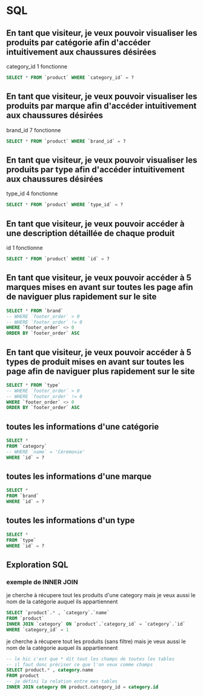 # SQL

## En tant que visiteur, je veux pouvoir visualiser les produits par catégorie afin d'accéder intuitivement aux chaussures désirées

category_id 1 fonctionne

```SQL
SELECT * FROM `product` WHERE `category_id` = ?
```

## En tant que visiteur, je veux pouvoir visualiser les produits par marque afin d'accéder intuitivement aux chaussures désirées

brand_id 7 fonctionne

```SQL
SELECT * FROM `product` WHERE `brand_id` = ?
```

## En tant que visiteur, je veux pouvoir visualiser les produits par type afin d'accéder intuitivement aux chaussures désirées

type_id 4 fonctionne

```SQL
SELECT * FROM `product` WHERE `type_id` = ?
```

## En tant que visiteur, je veux pouvoir accéder à une description détaillée de chaque produit

id 1 fonctionne

```SQL
SELECT * FROM `product` WHERE `id` = ?
```

## En tant que visiteur, je veux pouvoir accéder à 5 marques mises en avant sur toutes les page afin de naviguer plus rapidement sur le site

```SQL
SELECT * FROM `brand`
-- WHERE `footer_order` > 0
-- WHERE `footer_order` != 0
WHERE `footer_order` <> 0
ORDER BY `footer_order` ASC
```

## En tant que visiteur, je veux pouvoir accéder à 5 types de produit mises en avant sur toutes les page afin de naviguer plus rapidement sur le site

```SQL
SELECT * FROM `type`
-- WHERE `footer_order` > 0
-- WHERE `footer_order` != 0
WHERE `footer_order` <> 0
ORDER BY `footer_order` ASC
```

## toutes les informations d'une catégorie

```SQL
SELECT *
FROM `category`
-- WHERE `name` = 'Cérémonie' 
WHERE `id` = ?
```

## toutes les informations d'une marque

```SQL
SELECT *
FROM `brand`
WHERE `id` = ?
```

## toutes les informations d'un type

```SQL
SELECT *
FROM `type`
WHERE `id` = ?
```

## Exploration SQL

### exemple de INNER JOIN

je cherche à récupere tout les produits d'une category
mais je veux aussi le nom de la catégorie auquel ils appartiennent

```SQL
SELECT `product`.* , `category`.`name`
FROM `product`
INNER JOIN `category` ON `product`.`category_id` = `category`.`id`
WHERE `category_id` = 1
```

je cherche à récupere tout les produits (sans filtre)
mais je veux aussi le nom de la catégorie auquel ils appartiennent

```SQL
-- le hic c'est que * dit tout les champs de toutes les tables
-- il faut donc préciser ce que l'on veux comme champs
SELECT product.* , category.name
FROM product 
-- je défini la relation entre mes tables
INNER JOIN category ON product.category_id = category.id
```
